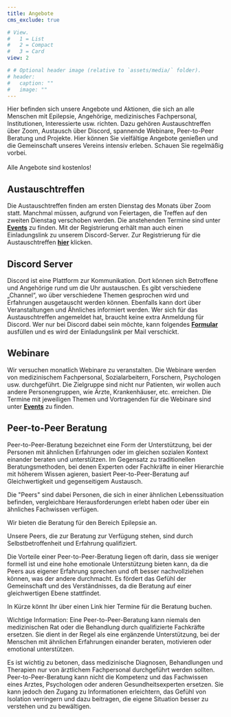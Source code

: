 ```yaml
---
title: Angebote
cms_exclude: true

# View.
#   1 = List
#   2 = Compact
#   3 = Card
view: 2

# # Optional header image (relative to `assets/media/` folder).
# header:
#   caption: ""
#   image: ""
---
```


Hier befinden sich unsere Angebote und Aktionen, die sich an alle Menschen mit Epilepsie, Angehörige, medizinisches Fachpersonal, Institutionen, Interessierte usw. richten.
Dazu gehören Austauschtreffen über Zoom, Austausch über Discord, spannende Webinare, Peer-to-Peer Beratung und Projekte.
Hier können Sie vielfältige Angebote genießen und die Gemeinschaft unseres Vereins intensiv erleben. Schauen Sie regelmäßig vorbei.<br><br>
Alle Angebote sind kostenlos!

## Austauschtreffen

Die Austauschtreffen finden am ersten Dienstag des Monats über Zoom statt. Manchmal müssen, aufgrund von Feiertagen, die Treffen auf den zweiten Dienstag verschoben werden.
Die anstehenden Termine sind unter [**Events**](/event) zu finden.
Mit der Registrierung erhält man auch einen Einladungslink zu unserem Discord-Server.
Zur Registrierung für die Austauschtreffen [**hier**](https://zoom.us/meeting/register/tJcqfu6tpzwqGtbQlfDq86UGrElPWfePiRjU) klicken.

## Discord Server

Discord ist eine Plattform zur Kommunikation. Dort können sich Betroffene und Angehörige rund um die Uhr austauschen.
Es gibt verschiedene „Channel“, wo über verschiedene Themen gesprochen wird und Erfahrungen ausgetauscht werden können.
Ebenfalls kann dort über Veranstaltungen und Ähnliches informiert werden.
Wer sich für das Austauschtreffen angemeldet hat, braucht keine extra Anmeldung für Discord.
Wer nur bei Discord dabei sein möchte, kann folgendes [**Formular**](https://www.survio.com/survey/d/Z9K5S9D8X4M5U4C5E) ausfüllen und es wird der Einladungslink per Mail verschickt.

## Webinare

Wir versuchen monatlich Webinare zu veranstalten. Die Webinare werden von medizinischem Fachpersonal, Sozialarbeitern, Forschern, Psychologen usw. durchgeführt.
Die Zielgruppe sind nicht nur Patienten, wir wollen auch andere Personengruppen, wie Ärzte, Krankenhäuser, etc. erreichen.
Die Termine mit jeweiligen Themen und Vortragenden für die Webinare sind unter [**Events**](/event) zu finden.

## Peer-to-Peer Beratung

Peer-to-Peer-Beratung bezeichnet eine Form der Unterstützung, bei der Personen mit ähnlichen Erfahrungen oder im gleichen sozialen Kontext einander beraten und unterstützen.
Im Gegensatz zu traditionellen Beratungsmethoden, bei denen Experten oder Fachkräfte in einer Hierarchie mit höherem Wissen agieren, basiert Peer-to-Peer-Beratung auf Gleichwertigkeit und gegenseitigem Austausch.

Die "Peers" sind dabei Personen, die sich in einer ähnlichen Lebenssituation befinden, vergleichbare Herausforderungen erlebt haben oder über ein ähnliches Fachwissen verfügen.

Wir bieten die Beratung für den Bereich Epilepsie an.

Unsere Peers, die zur Beratung zur Verfügung stehen, sind durch Selbstbetroffenheit und Erfahrung qualifiziert.

Die Vorteile einer Peer-to-Peer-Beratung liegen oft darin, dass sie weniger formell ist und eine hohe emotionale Unterstützung bieten kann, da die Peers aus eigener Erfahrung sprechen und oft besser nachvollziehen können, was der andere durchmacht.
Es fördert das Gefühl der Gemeinschaft und des Verständnisses, da die Beratung auf einer gleichwertigen Ebene stattfindet.

In Kürze könnt Ihr über einen Link hier Termine für die Beratung buchen.

Wichtige Information: Eine Peer-to-Peer-Beratung kann niemals den medizinischen Rat oder die Behandlung durch qualifizierte Fachkräfte ersetzen.
Sie dient in der Regel als eine ergänzende Unterstützung, bei der Menschen mit ähnlichen Erfahrungen einander beraten, motivieren oder emotional unterstützen. 

Es ist wichtig zu betonen, dass medizinische Diagnosen, Behandlungen und Therapien nur von ärztlichem Fachpersonal durchgeführt werden sollten.
Peer-to-Peer-Beratung kann nicht die Kompetenz und das Fachwissen eines Arztes, Psychologen oder anderen Gesundheitsexperten ersetzen.
Sie kann jedoch den Zugang zu Informationen erleichtern, das Gefühl von Isolation verringern und dazu beitragen, die eigene Situation besser zu verstehen und zu bewältigen.